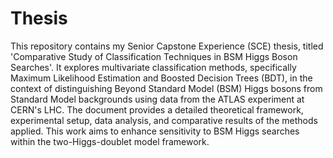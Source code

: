 # Thesis
This repository contains my Senior Capstone Experience (SCE) thesis, titled 'Comparative Study of Classification Techniques in BSM Higgs Boson Searches'. It explores multivariate classification methods, specifically Maximum Likelihood Estimation and Boosted Decision Trees (BDT), in the context of distinguishing Beyond Standard Model (BSM) Higgs bosons from Standard Model backgrounds using data from the ATLAS experiment at CERN's LHC. The document provides a detailed theoretical framework, experimental setup, data analysis, and comparative results of the methods applied. This work aims to enhance sensitivity to BSM Higgs searches within the two-Higgs-doublet model framework.

